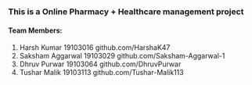 ### This is a Online Pharmacy + Healthcare management project
#### Team Members:
1. Harsh Kumar 19103016 <a>github.com/HarshaK47</a>
2. Saksham Aggarwal 19103029 github.com/Saksham-Aggarwal-1
3. Dhruv Purwar 19103064 github.com/DhruvPurwar
4. Tushar Malik 19103113 github.com/Tushar-Malik113
